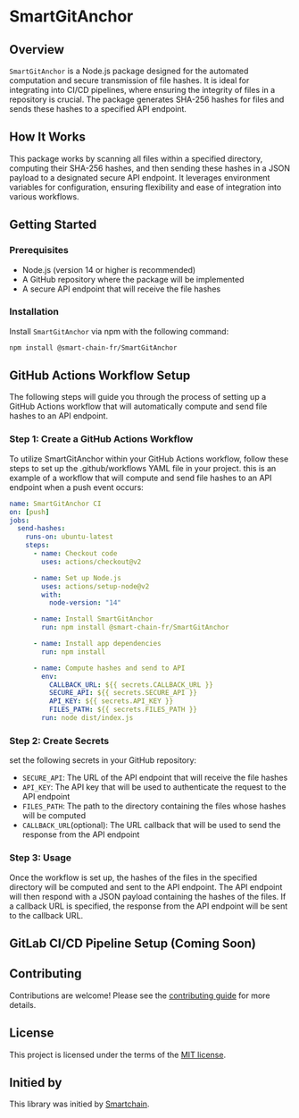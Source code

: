 # SmartGitAnchor

## Overview
`SmartGitAnchor` is a Node.js package designed for the automated computation and secure transmission of file hashes. It is ideal for integrating into CI/CD pipelines, where ensuring the integrity of files in a repository is crucial. The package generates SHA-256 hashes for files and sends these hashes to a specified API endpoint.

## How It Works
This package works by scanning all files within a specified directory, computing their SHA-256 hashes, and then sending these hashes in a JSON payload to a designated secure API endpoint. It leverages environment variables for configuration, ensuring flexibility and ease of integration into various workflows.

## Getting Started

### Prerequisites
- Node.js (version 14 or higher is recommended)
- A GitHub repository where the package will be implemented
- A secure API endpoint that will receive the file hashes

### Installation
Install `SmartGitAnchor` via npm with the following command:

```bash
npm install @smart-chain-fr/SmartGitAnchor
```

## GitHub Actions Workflow Setup
The following steps will guide you through the process of setting up a GitHub Actions workflow that will automatically compute and send file hashes to an API endpoint.

### Step 1: Create a GitHub Actions Workflow

To utilize SmartGitAnchor within your GitHub Actions workflow, follow these steps to set up the .github/workflows YAML file in your project. this is an example of a workflow that will compute and send file hashes to an API endpoint when a push event occurs:

```yaml
name: SmartGitAnchor CI
on: [push]
jobs:
  send-hashes:
    runs-on: ubuntu-latest
    steps:
      - name: Checkout code
        uses: actions/checkout@v2

      - name: Set up Node.js
        uses: actions/setup-node@v2
        with:
          node-version: "14"

      - name: Install SmartGitAnchor
        run: npm install @smart-chain-fr/SmartGitAnchor

      - name: Install app dependencies
        run: npm install

      - name: Compute hashes and send to API
        env:
          CALLBACK_URL: ${{ secrets.CALLBACK_URL }}
          SECURE_API: ${{ secrets.SECURE_API }}
          API_KEY: ${{ secrets.API_KEY }}
          FILES_PATH: ${{ secrets.FILES_PATH }}
        run: node dist/index.js
```

### Step 2: Create Secrets

set the following secrets in your GitHub repository:

- `SECURE_API`: The URL of the API endpoint that will receive the file hashes
- `API_KEY`: The API key that will be used to authenticate the request to the API endpoint
- `FILES_PATH`: The path to the directory containing the files whose hashes will be computed
- `CALLBACK_URL`(optional): The URL callback that will be used to send the response from the API endpoint

### Step 3: Usage

Once the workflow is set up, the hashes of the files in the specified directory will be computed and sent to the API endpoint. The API endpoint will then respond with a JSON payload containing the hashes of the files. If a callback URL is specified, the response from the API endpoint will be sent to the callback URL.

## GitLab CI/CD Pipeline Setup (Coming Soon)

## Contributing

Contributions are welcome! Please see the [contributing guide](CONTRIBUTING.md) for more details.

## License

This project is licensed under the terms of the [MIT license](LICENSE).

## Initied by

This library was initied by [Smartchain](https://www.smart-chain.fr/).




